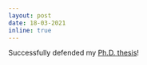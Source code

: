 ```yaml
---
layout: post
date: 18-03-2021
inline: true
---
```



Successfully defended my [Ph.D. thesis](https://discovery.ucl.ac.uk/id/eprint/10126228/)! 
